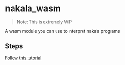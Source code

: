 # nakala\_wasm

> Note: This is extremely WIP

A wasm module you can use to interpret nakala programs

## Steps

[Follow this tutorial](https://developer.mozilla.org/en-US/docs/WebAssembly/Rust_to_wasm)
